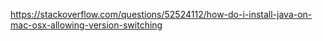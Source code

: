 https://stackoverflow.com/questions/52524112/how-do-i-install-java-on-mac-osx-allowing-version-switching
